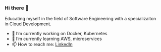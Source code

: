 ### Hi there 👋

<!--
**Keenal/Keenal** is a ✨ _special_ ✨ repository because its `README.md` (this file) appears on your GitHub profile.

Here are some ideas to get you started:


- 🌱 I’m currently learning ...
- 👯 I’m looking to collaborate on ...
- 🤔 I’m looking for help with ...
- 💬 Ask me about ...
- 📫 How to reach me: ...
- 😄 Pronouns: ...
- ⚡ Fun fact: ...
-->

Educating myself in the field of Software Engineering with a specializaiton in Cloud Development.

- 🔭 I’m currently working on Docker, Kubernetes
- 🌱 I’m currently learning AWS, microservices
- 📫 How to reach me: [LinkedIn](https://www.linkedin.com/in/Keenal)

